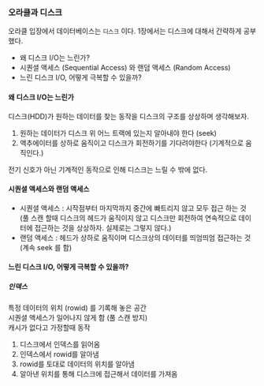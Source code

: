 ### 오라클과 디스크

오라클 입장에서 데이터베이스는 `디스크` 이다. 1장에서는 디스크에 대해서 간략하게 공부했다.

* 왜 디스크 I/O는 느린가?
* 시퀀셜 액세스 (Sequential Access) 와 랜덤 액세스 (Random Access)
* 느린 디스크 I/O, 어떻게 극복할 수 있을까?

#### 왜 디스크 I/O는 느린가

디스크(HDD)가 원하는 데이터를 찾는 동작을 디스크의 구조를 상상하며 생각해보자.

1. 원하는 데이터가 디스크 위 어느 트랙에 있는지 알아내야 한다 (seek)
2. 액추에이터를 상하로 움직이고 디스크가 회전하기를 기다려야한다 (기계적으로 움직인다.)

전기 신호가 아닌 기계적인 동작으로 인해 디스크는 느릴 수 밖에 없다.

#### 시퀀셜 액세스와 랜덤 액세스

* 시퀀셜 액세스 : 시작점부터 마지막까지 중간에 빠트리지 않고 모두 접근 하는 것  (풀 스캔 할때 디스크의 헤드가 움직이지 않고 디스크만 회전하여 연속적으로 데이터에 접근하는 것을 상상하자. 실제로는 그렇지 않다.)
* 랜덤 액세스 : 헤드가 상하로 움직이며 디스크상의 데이터를 띄엄띄엄 접근하는 것 (계속 seek 를 함)

#### 느린 디스크 I/O, 어떻게 극복할 수 있을까?

##### 인덱스
특정 데이터의 위치 (rowid) 를 기록해 놓은 공간 <br>
시퀀셜 액세스가 일어나지 않게 함 (풀 스캔 방지) <br>
캐시가 없다고 가정할때 동작

1. 디스크에서 인덱스를 읽어옴
2. 인덱스에서 rowid를 알아냄
3. rowid를 토대로 데이터의 위치를 알아냄
4. 알아낸 위치를 통해 디스크에 접근해서 데이터를 가져옴



